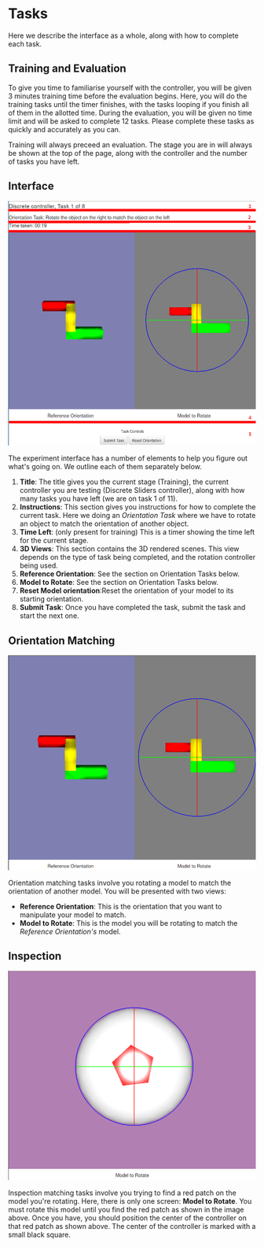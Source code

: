 # Tasks

Here we describe the interface as a whole, along with how to complete each task.

## Training and Evaluation

To give you time to familiarise yourself with the controller, you will be given 3 minutes training time before the evaluation begins. Here, you will do the training tasks until the timer finishes, with the tasks looping if you finish all of them in the allotted time. During the evaluation, you will be given no time limit and will be asked to complete 12 tasks. Please complete these tasks as quickly and accurately as you can. 

Training will always preceed an evaluation. The stage you are in will always be shown at the top of the page, along with the controller and the number of tasks you have left.

## Interface

![Experiment Interface](images/interface.png)

The experiment interface has a number of elements to help you figure out what's going on. We outline each of them separately below. 

1. __Title__: The title gives you the current stage (Training), the current controller you are testing (Discrete Sliders controller), along with how many tasks you have left (we are on task 1 of 11).
2. __Instructions__: This section gives you instructions for how to complete the current task. Here we doing an _Orientation Task_ where we have to rotate an object to match the orientation of another object. 
3. __Time Left__: (only present for training) This is a timer showing the time left for the current stage.
4. __3D Views__: This section contains the 3D rendered scenes. This view depends on the type of task being completed, and the rotation controller being used.
5. __Reference Orientation__: See the section on Orientation Tasks below.
6. __Model to Rotate__: See the section on Orientation Tasks below.
7. __Reset Model orientation__:Reset the orientation of your model to its starting orientation. 
8. __Submit Task__:  Once you have completed the task, submit the task and start the next one.

## Orientation Matching

![Orientation Tasks](images/orientation_task.png)

Orientation matching tasks involve you rotating a model to match the orientation of another model. You will be presented with two views:

- __Reference Orientation__: This is the orientation that you want to manipulate your model to match.
- __Model to Rotate__: This is the model you will be rotating to match the _Reference Orientation's_ model.

## Inspection

![Inspection Tasks](images/inspection_task.png)

Inspection matching tasks involve you trying to find a red patch on the model you're rotating. Here, there is only one screen: __Model to Rotate__. You must rotate this model until you find the red patch as shown in the image above. Once you have, you should position the center of the controller on that red patch as shown above. The center of the controller is marked with a small black square. 
